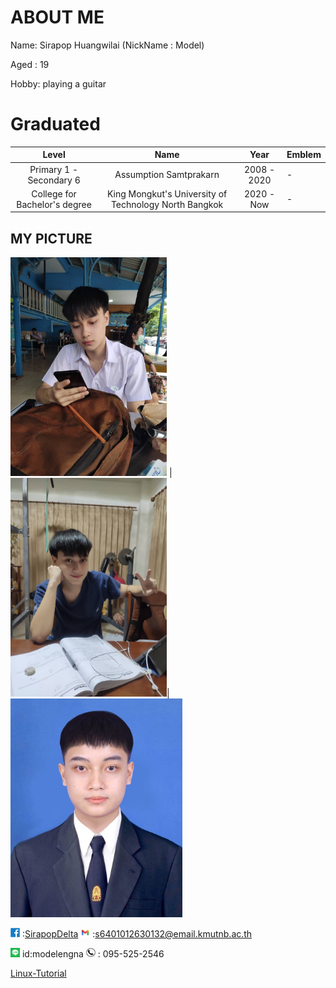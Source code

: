 # ABOUT ME
Name: Sirapop Huangwilai (NickName : Model)

Aged : 19

Hobby: playing a guitar 

# Graduated
Level | Name | Year | Emblem
:---:|:----:|:----: | -
Primary 1 - Secondary 6 | Assumption Samtprakarn | 2008 - 2020 | -
College for Bachelor's degree | King Mongkut's University of Technology North Bangkok | 2020 - Now | -

## MY PICTURE
<img src="89A5B02F-567A-47B1-BF45-5FD1DC1D20C3.jpeg" alt="Cute_boy" width="250" height="350"/> | 
<img src="/photo/Me/IMG_4362.JPG" alt="V_boy" width="250" height="350"/>|<img src="/photo/Me/IMG_4433.JPG" alt="kittyboy" width="275" height="350"/>

<img src="A117DF32-30E0-415A-84CF-3349E05971E1.png" alt="A117DF32-30E0-415A-84CF-3349E05971E1" width="15" height="15"/> :[SirapopDelta](https://web.facebook.com/profile.php?id=100017003479477)
<img src="4704F764-39A7-46D6-A54A-572255CAF976.png" alt="4704F764-39A7-46D6-A54A-572255CAF976" width="15" height="15"/> :[s6401012630132@email.kmutnb.ac.th](mailto:s6401012630132@email.kmutnb.ac.th)

<img src="AFCC47CB-ECF9-4EB5-B102-F4ABBCA49017.png" alt="line" width="15" height="15"/> id:modelengna
<img src="F2C6F2CF-1D32-4B7C-8A96-694B54DA9E94.png" alt="Tel" width="15" height="15"/> : 095-525-2546


[Linux-Tutorial](https://sirapopmodel.github.io/linux_tutorial.html)
